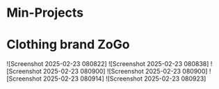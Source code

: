 # Min-Projects
# Clothing brand ZoGo
![Screenshot 2025-02-23 080822]
![Screenshot 2025-02-23 080838]
![Screenshot 2025-02-23 080900]
![Screenshot 2025-02-23 080900]
![Screenshot 2025-02-23 080914]
![Screenshot 2025-02-23 080923]


